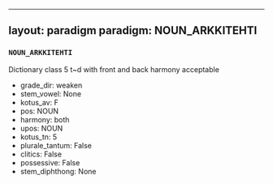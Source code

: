 
---
layout: paradigm
paradigm: NOUN_ARKKITEHTI
---
### ` NOUN_ARKKITEHTI `

Dictionary class 5 t~d with front and back harmony acceptable
* grade_dir: weaken
* stem_vowel: None
* kotus_av: F
* pos: NOUN
* harmony: both
* upos: NOUN
* kotus_tn: 5
* plurale_tantum: False
* clitics: False
* possessive: False
* stem_diphthong: None

